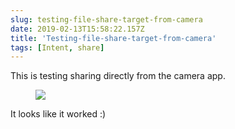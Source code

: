 ```yaml
---
slug: testing-file-share-target-from-camera
date: 2019-02-13T15:58:22.157Z
title: 'Testing-file-share-target-from-camera'
tags: [Intent, share]
---
```

This is testing sharing directly from the camera app.

<figure>
  <img src="/images/2019-02-13-Testing-file-share-target-from-camera.jpeg">
</figure>

It looks like it worked :)
